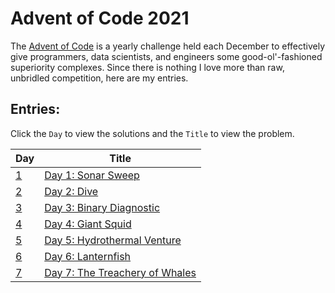 # Advent of Code 2021
The [Advent of Code](https://adventofcode.com/) is a yearly challenge held each December to effectively give programmers, data scientists, and engineers some good-ol'-fashioned superiority complexes. Since there is nothing I love more than raw, unbridled competition, here are my entries.

## Entries:

Click the `Day` to view the solutions and the `Title` to view the problem.

| Day | Title |
| ---- | ----- |
| [1](https://github.com/andrewargeros/Advent-of-Code-2021/tree/main/Day%201) | [Day 1: Sonar Sweep](https://adventofcode.com/2021/day/1) |
| [2](https://github.com/andrewargeros/Advent-of-Code-2021/tree/main/Day%202) | [Day 2: Dive](https://adventofcode.com/2021/day/2) |
| [3](https://github.com/andrewargeros/Advent-of-Code-2021/tree/main/Day%203) | [Day 3: Binary Diagnostic](https://adventofcode.com/2021/day/3) |
| [4](https://github.com/andrewargeros/Advent-of-Code-2021/tree/main/Day%204) | [Day 4: Giant Squid](https://adventofcode.com/2021/day/4) |
| [5](https://github.com/andrewargeros/Advent-of-Code-2021/tree/main/Day%205) | [Day 5: Hydrothermal Venture](https://adventofcode.com/2021/day/5) |
| [6](https://github.com/andrewargeros/Advent-of-Code-2021/tree/main/Day%206) | [Day 6: Lanternfish](https://adventofcode.com/2021/day/6) |
| [7](https://github.com/andrewargeros/Advent-of-Code-2021/tree/main/Day%207) | [Day 7: The Treachery of Whales](https://adventofcode.com/2021/day/7) |